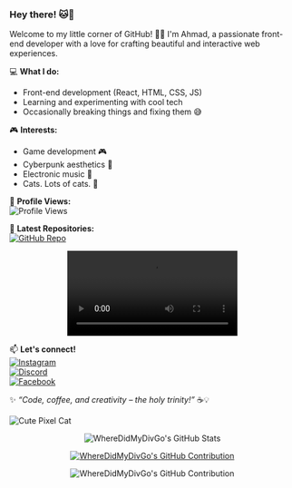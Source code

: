 ### Hey there! 🐱💖

Welcome to my little corner of GitHub! 🌸✨ I'm Ahmad, a passionate front-end developer with a love for crafting beautiful and interactive web experiences.

💻 **What I do:**
- Front-end development (React, HTML, CSS, JS)
- Learning and experimenting with cool tech
- Occasionally breaking things and fixing them 😅

🎮 **Interests:**
- Game development 🎮
- Cyberpunk aesthetics 🌆
- Electronic music 🎵
- Cats. Lots of cats. 🐾

🌟 **Profile Views:**  
![Profile Views](https://komarev.com/ghpvc/?username=WhereDidMyDivGo&color=ff69b4&style=flat-square)

📜 **Latest Repositories:**  
[![GitHub Repo](https://github-readme-stats.vercel.app/api/pin/?username=WhereDidMyDivGo&repo=v-day&theme=jolly&cache_seconds=1800)](https://github.com/WhereDidMyDivGo/v-day)

<p align="center">   
  <video src="https://youtu.be/mqCLaWupsTU" controls></video>
</p>

📫 **Let's connect!**  
[![Instagram](https://img.shields.io/badge/Instagram-%23E4405F.svg?style=for-the-badge&logo=Instagram&logoColor=white)](https://www.instagram.com/ahmad.officially/)  
[![Discord](https://img.shields.io/badge/Discord-%237289DA.svg?style=for-the-badge&logo=discord&logoColor=white)](https://discord.com/users/daddynull)  
[![Facebook](https://img.shields.io/badge/Facebook-%231877F2.svg?style=for-the-badge&logo=facebook&logoColor=white)](https://www.facebook.com/profile.php?id=100035848812247)  

✨ _“Code, coffee, and creativity – the holy trinity!”_ ☕💡

![Cute Pixel Cat](https://media.giphy.com/media/JIX9t2j0ZTN9S/giphy.gif)

<p align="center">   
  <img src="https://github-readme-stats.vercel.app/api?username=WhereDidMyDivGo&show_icons=true&theme=jolly" alt="WhereDidMyDivGo's GitHub Stats"/>
</p>

<p align="center">   
  <a href="https://github.com/WhereDidMyDivGo"> 
    <img src="https://github-profile-summary-cards.vercel.app/api/cards/profile-details?username=WhereDidMyDivGo&theme=radical" alt="WhereDidMyDivGo's GitHub Contribution"/>     
  </a>
</p>

<p align="center">   
  <img src="https://github-readme-streak-stats.herokuapp.com/?user=WhereDidMyDivGo" alt="WhereDidMyDivGo's GitHub Contribution"/>
</p>
